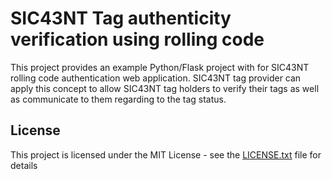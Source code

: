 # SIC43NT Tag authenticity verification using rolling code

This project provides an example Python/Flask project with for SIC43NT rolling code authentication web application.
SIC43NT tag provider can apply this concept to allow SIC43NT tag holders to verify their tags 
as well as communicate to them regarding to the tag status.

## License

This project is licensed under the MIT License - see the [LICENSE.txt](LICENSE.txt) file for details

